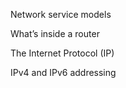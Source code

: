 Network service models

What’s inside a router

The Internet Protocol (IP)

IPv4 and IPv6 addressing
